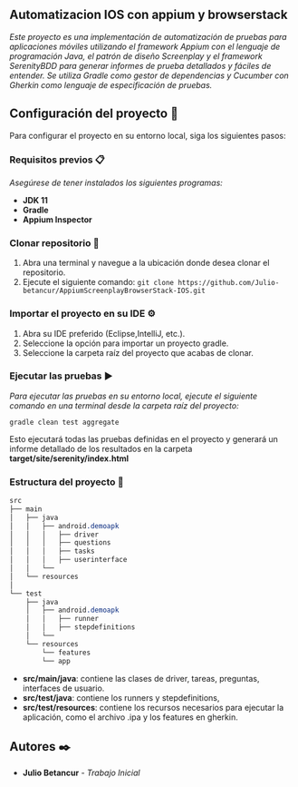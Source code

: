 ## Automatizacion IOS con appium y browserstack

_Este proyecto es una implementación de automatización de pruebas para aplicaciones móviles utilizando el framework Appium con el lenguaje de programación Java, el patrón de diseño Screenplay y el framework SerenityBDD para generar informes de prueba detallados y fáciles de entender. Se utiliza Gradle como gestor de dependencias y Cucumber con Gherkin como lenguaje de especificación de pruebas._

## Configuración del proyecto 🚀

Para configurar el proyecto en su entorno local, siga los siguientes pasos:

### Requisitos previos 📋

_Asegúrese de tener instalados los siguientes programas:_

*   **JDK 11**
*   **Gradle**
*   **Appium Inspector**

### Clonar repositorio 🔧

1.  Abra una terminal y navegue a la ubicación donde desea clonar el repositorio.
2.  Ejecute el siguiente comando: `git clone https://github.com/Julio-betancur/AppiumScreenplayBrowserStack-IOS.git`

### Importar el proyecto en su IDE ⚙️

1.  Abra su IDE preferido (Eclipse,IntelliJ, etc.).
2.  Seleccione la opción para importar un proyecto gradle.
3.  Seleccione la carpeta raíz del proyecto que acabas de clonar.

### Ejecutar las pruebas ▶️

_Para ejecutar las pruebas en su entorno local, ejecute el siguiente comando en una terminal desde la carpeta raíz del proyecto:_

`gradle clean test aggregate`

Esto ejecutará todas las pruebas definidas en el proyecto y generará un informe detallado de los resultados en la carpeta **target/site/serenity/index.html**

### Estructura del proyecto 🧱

```css
src
├── main
│   ├── java
│   │   ├── android.demoapk
│   │   │   ├── driver
│   │   │   ├── questions
│   │   │   ├── tasks
│	│	│ 	├── userinterface
│	│	└──
│   └── resources
│      
└── test
    ├── java
    │   ├── android.demoapk
    │   │   ├── runner
    │   │   ├── stepdefinitions
    │   └──   
    └── resources
        └── features
        └── app
```

*   **src/main/java**: contiene las clases de driver, tareas, preguntas, interfaces de usuario.
*   **src/test/java**: contiene los runners y stepdefinitions,
*   **src/test/resources**: contiene los recursos necesarios para ejecutar la aplicación, como el archivo .ipa y los features en gherkin.


## Autores ✒️

*   **Julio Betancur** - _Trabajo Inicial_
